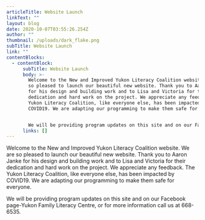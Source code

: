 ```yaml
---
articleTitle: Website Launch
linkText: ""
layout: blog
date: 2020-10-07T03:55:26.254Z
author: ""
thumbnail: /uploads/dark_flake.png
subTitle: Website Launch
link: ""
contentBlocks:
  - contentBlock:
      subTitle: Website Launch
      body: >-
        Welcome to the New and Improved Yukon Literacy Coalition website. We are
        so pleased to launch our beautiful new website. Thank you to Aaron Janke
        for his design and building work and to Lisa and Victoria for their
        dedication and hard work on the project. We appreciate any feedback. The
        Yukon Literacy Coalition, like everyone else, has been impacted by
        COVID19. We are adapting our programming to make them safe for everyone.


        We will be providing program updates on this site and on our Facebook page-Yukon Family Literacy Centre, or for more information call us at 668-6535.
      links: []
---
```


Welcome to the New and Improved Yukon Literacy Coalition website. We are so pleased to launch our beautiful new website. Thank you to Aaron Janke for his design and building work and to Lisa and Victoria for their dedication and hard work on the project. We appreciate any feedback. The Yukon Literacy Coalition, like everyone else, has been impacted by COVID19. We are adapting our programming to make them safe for everyone.

We will be providing program updates on this site and on our Facebook page-Yukon Family Literacy Centre, or for more information call us at 668-6535.
